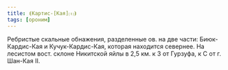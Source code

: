 ```yaml
---
title: ⦗Картис-[Кая]⒯⦘
tags: [ороним]
---
```


Ребристые скальные обнажения, разделенные ов. на две части: Биюк-Кардис-Кая и
Кучук-Кардис-Кая, которая находится севернее. На лесистом вост. склоне Никитской
яйлы в 2,5 км. к З от Гурзуфа, к С от г. Шан-Кая II.
